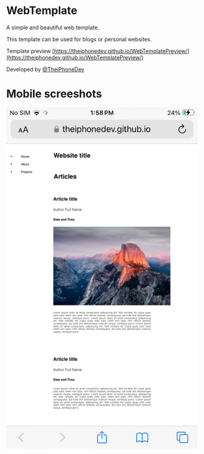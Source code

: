 # WebTemplate
A simple and beautiful web template.

This template can be used for blogs or personal websites.

Template preview [https://theiphonedev.github.io/WebTemplatePreview/](https://theiphonedev.github.io/WebTemplatePreview/)

Developed by [@TheiPhoneDev](https://twitter.com/TheiPhoneDev_)



# Mobile screeshots

![Mobile screenshots](IMG_3678.PNG)
